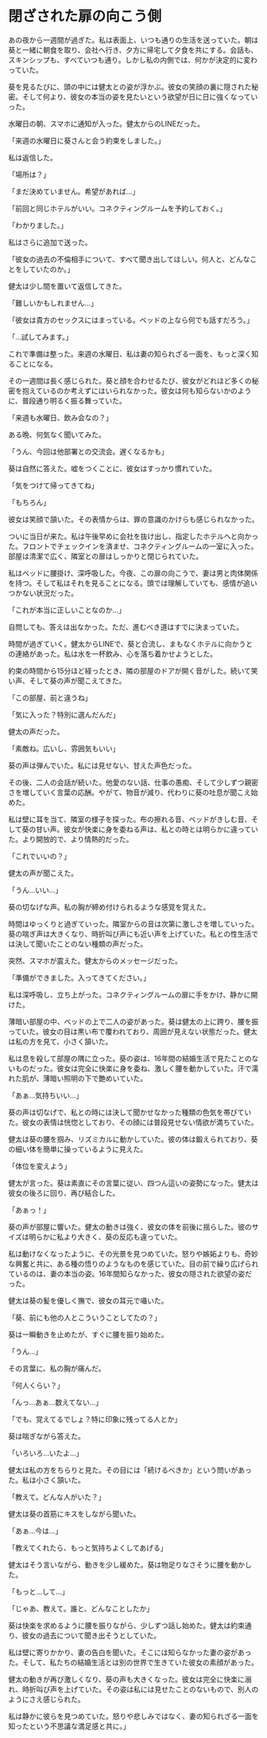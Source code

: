 # 閉ざされた扉の向こう側

あの夜から一週間が過ぎた。私は表面上、いつも通りの生活を送っていた。朝は葵と一緒に朝食を取り、会社へ行き、夕方に帰宅して夕食を共にする。会話も、スキンシップも、すべていつも通り。しかし私の内側では、何かが決定的に変わっていた。

葵を見るたびに、頭の中には健太との姿が浮かぶ。彼女の笑顔の裏に隠された秘密。そして何より、彼女の本当の姿を見たいという欲望が日に日に強くなっていった。

水曜日の朝、スマホに通知が入った。健太からのLINEだった。

「来週の水曜日に葵さんと会う約束をしました。」

私は返信した。

「場所は？」

「まだ決めていません。希望があれば…」

「前回と同じホテルがいい。コネクティングルームを予約しておく。」

「わかりました。」

私はさらに追加で送った。

「彼女の過去の不倫相手について、すべて聞き出してほしい。何人と、どんなことをしていたのか。」

健太は少し間を置いて返信してきた。

「難しいかもしれません…」

「彼女は貴方のセックスにはまっている。ベッドの上なら何でも話すだろう。」

「…試してみます。」

これで準備は整った。来週の水曜日、私は妻の知られざる一面を、もっと深く知ることになる。

その一週間は長く感じられた。葵と顔を合わせるたび、彼女がどれほど多くの秘密を抱えているのか考えずにはいられなかった。彼女は何も知らないかのように、普段通り明るく振る舞っていた。

「来週も水曜日、飲み会なの？」

ある晩、何気なく聞いてみた。

「うん、今回は他部署との交流会。遅くなるかも」

葵は自然に答えた。嘘をつくことに、彼女はすっかり慣れていた。

「気をつけて帰ってきてね」

「もちろん」

彼女は笑顔で頷いた。その表情からは、罪の意識のかけらも感じられなかった。

ついに当日が来た。私は午後早めに会社を抜け出し、指定したホテルへと向かった。フロントでチェックインを済ませ、コネクティングルームの一室に入った。部屋は清潔で広く、隣室との扉はしっかりと閉じられていた。

私はベッドに腰掛け、深呼吸した。今夜、この扉の向こうで、妻は男と肉体関係を持つ。そして私はそれを見ることになる。頭では理解していても、感情が追いつかない状況だった。

「これが本当に正しいことなのか…」

自問しても、答えは出なかった。ただ、進むべき道はすでに決まっていた。

時間が過ぎていく。健太からLINEで、葵と合流し、まもなくホテルに向かうとの連絡があった。私は水を一杯飲み、心を落ち着かせようとした。

約束の時間から15分ほど経ったとき、隣の部屋のドアが開く音がした。続いて笑い声、そして葵の声が聞こえてきた。

「この部屋、前と違うね」

「気に入った？特別に選んだんだ」

健太の声だった。

「素敵ね。広いし、雰囲気もいい」

葵の声は弾んでいた。私には見せない、甘えた声色だった。

その後、二人の会話が続いた。他愛のない話、仕事の愚痴、そして少しずつ親密さを増していく言葉の応酬。やがて、物音が減り、代わりに葵の吐息が聞こえ始めた。

私は壁に耳を当て、隣室の様子を探った。布の擦れる音、ベッドがきしむ音、そして葵の甘い声。彼女が快楽に身を委ねる声は、私との時とは明らかに違っていた。より開放的で、より情熱的だった。

「これでいいの？」

健太の声が聞こえた。

「うん…いい…」

葵の切なげな声。私の胸が締め付けられるような感覚を覚えた。

時間はゆっくりと過ぎていった。隣室からの音は次第に激しさを増していった。葵の喘ぎ声は大きくなり、時折叫び声にも近い声を上げていた。私との性生活では決して聞いたことのない種類の声だった。

突然、スマホが震えた。健太からのメッセージだった。

「準備ができました。入ってきてください。」

私は深呼吸し、立ち上がった。コネクティングルームの扉に手をかけ、静かに開けた。

薄暗い部屋の中、ベッドの上で二人の姿があった。葵は健太の上に跨り、腰を振っていた。彼女の目は黒い布で覆われており、周囲が見えない状態だった。健太は私の方を見て、小さく頷いた。

私は息を殺して部屋の隅に立った。葵の姿は、16年間の結婚生活で見たことのないものだった。彼女は完全に快楽に身を委ね、激しく腰を動かしていた。汗で濡れた肌が、薄暗い照明の下で艶めいていた。

「あぁ…気持ちいい…」

葵の声は切なげで、私との時には決して聞かせなかった種類の色気を帯びていた。彼女の表情は恍惚としており、その顔には普段見せない情欲が満ちていた。

健太は葵の腰を掴み、リズミカルに動かしていた。彼の体は鍛えられており、葵の細い体を簡単に操っているように見えた。

「体位を変えよう」

健太が言った。葵は素直にその言葉に従い、四つん這いの姿勢になった。健太は彼女の後ろに回り、再び結合した。

「あぁっ！」

葵の声が部屋に響いた。健太の動きは強く、彼女の体を前後に揺らした。彼のサイズは明らかに私より大きく、葵の反応も違っていた。

私は動けなくなったように、その光景を見つめていた。怒りや嫉妬よりも、奇妙な興奮と共に、ある種の悟りのようなものを感じていた。目の前で繰り広げられているのは、妻の本当の姿。16年間知らなかった、彼女の隠された欲望の姿だった。

健太は葵の髪を優しく撫で、彼女の耳元で囁いた。

「葵、前にも他の人とこういうことしてたの？」

葵は一瞬動きを止めたが、すぐに腰を振り始めた。

「うん…」

その言葉に、私の胸が痛んだ。

「何人くらい？」

「んっ…あぁ…数えてない…」

「でも、覚えてるでしょ？特に印象に残ってる人とか」

葵は喘ぎながら答えた。

「いろいろ…いたよ…」

健太は私の方をちらりと見た。その目には「続けるべきか」という問いがあった。私は小さく頷いた。

「教えて。どんな人がいた？」

健太は葵の首筋にキスをしながら聞いた。

「あぁ…今は…」

「教えてくれたら、もっと気持ちよくしてあげる」

健太はそう言いながら、動きを少し緩めた。葵は物足りなさそうに腰を動かした。

「もっと…して…」

「じゃあ、教えて。誰と、どんなことしたか」

葵は快楽を求めるように腰を振りながら、少しずつ話し始めた。健太は約束通り、彼女の過去について聞き出そうとしていた。

私は壁に寄りかかり、妻の告白を聞いた。そこには知らなかった妻の姿があった。そして、私たちの結婚生活とは別の世界で生きていた彼女の素顔があった。

健太の動きが再び激しくなり、葵の声も大きくなった。彼女は完全に快楽に溺れ、時折叫び声を上げていた。その姿は私には見せたことのないもので、別人のようにさえ感じられた。

私は静かに彼らを見つめていた。怒りや悲しみではなく、妻の知られざる一面を知ったという不思議な満足感と共に。」